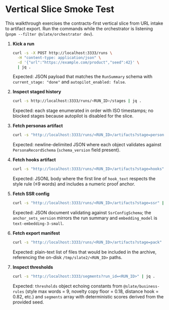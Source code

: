 # Vertical Slice Smoke Test

This walkthrough exercises the contracts-first vertical slice from URL intake to
artifact export. Run the commands while the orchestrator is listening
(`pnpm --filter @slate/orchestrator dev`).

1. **Kick a run**

   ```bash
   curl -s -X POST http://localhost:3333/runs \
     -H "content-type: application/json" \
     -d '{"url":"https://example.com/product","seed":42}' \
     | jq .
   ```

   Expected: JSON payload that matches the `RunSummary` schema with
   `current_stage: "done"` and `autopilot_enabled: false`.

2. **Inspect staged history**

   ```bash
   curl -s http://localhost:3333/runs/<RUN_ID>/stages | jq .
   ```

   Expected: each stage enumerated in order with ISO timestamps; no blocked
   stages because autopilot is disabled for the slice.

3. **Fetch personas artifact**

   ```bash
   curl -s "http://localhost:3333/runs/<RUN_ID>/artifacts?stage=personas" | jq -r '.artifacts[0].body'
   ```

   Expected: newline-delimited JSON where each object validates against
   `PersonaRecordSchema` (`schema_version` field present).

4. **Fetch hooks artifact**

   ```bash
   curl -s "http://localhost:3333/runs/<RUN_ID>/artifacts?stage=hooks" | jq -r '.artifacts[0].body'
   ```

   Expected: JSONL body where the first line of `hook_text` respects the style
   rule (≤9 words) and includes a numeric proof anchor.

5. **Fetch SSR config**

   ```bash
   curl -s "http://localhost:3333/runs/<RUN_ID>/artifacts?stage=ssr" | jq -r '.artifacts[0].body'
   ```

   Expected: JSON document validating against `SsrConfigSchema`; the
   `anchor_sets_version` mirrors the run summary and `embedding_model` is
   `text-embedding-3-small`.

6. **Fetch export manifest**

   ```bash
   curl -s "http://localhost:3333/runs/<RUN_ID>/artifacts?stage=pack" | jq -r '.artifacts[] | select(.artifact_type=="export_manifest").body'
   ```

   Expected: plain-text list of files that would be included in the archive,
   referencing the on-disk `/tmp/slate2/<RUN_ID>` paths.

7. **Inspect thresholds**

   ```bash
   curl -s "http://localhost:3333/segments?run_id=<RUN_ID>" | jq .
   ```

   Expected: `thresholds` object echoing constants from `@slate/business-rules`
   (style max words = 9, novelty copy floor = 0.18, distance hook = 0.82, etc.)
   and `segments` array with deterministic scores derived from the provided
   seed.
